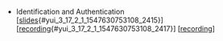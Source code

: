 -   <div id="yui_3_17_2_1_1547630753108_2394">

    </div>

    Identification and Authentication
    \[[slides](http://ver.miun.se/courses/security/dasak/auth-slides.pdf){#yui_3_17_2_1_1547630753108_2415}\]
    \[[recording](https://connect.sunet.se/p5ka03zd58q/){#yui_3_17_2_1_1547630753108_2417}\]
    \[[recording](https://connect.sunet.se/p178wpyqg5o/)\]

